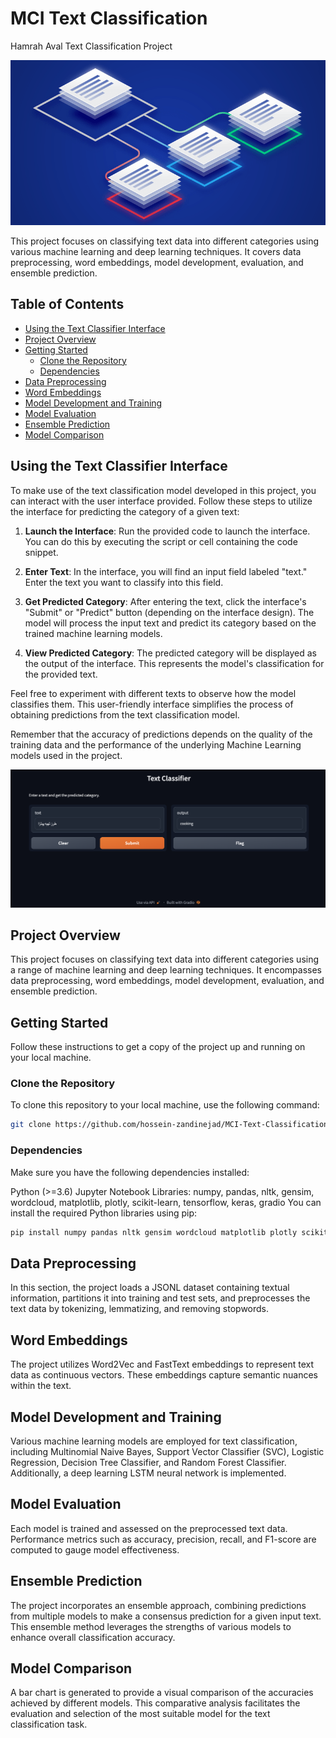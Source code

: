 # MCI Text Classification
Hamrah Aval Text Classification Project

![Text Classification](images/3.png)

This project focuses on classifying text data into different categories using various machine learning and deep learning techniques. It covers data preprocessing, word embeddings, model development, evaluation, and ensemble prediction.

## Table of Contents

- [Using the Text Classifier Interface](#using-the-text-classifier-interface)
- [Project Overview](#project-overview)
- [Getting Started](#getting-started)
  - [Clone the Repository](#clone-the-repository)
  - [Dependencies](#dependencies)
- [Data Preprocessing](#data-preprocessing)
- [Word Embeddings](#word-embeddings)
- [Model Development and Training](#model-development-and-training)
- [Model Evaluation](#model-evaluation)
- [Ensemble Prediction](#ensemble-prediction)
- [Model Comparison](#model-comparison)


## Using the Text Classifier Interface

To make use of the text classification model developed in this project, you can interact with the user interface provided. Follow these steps to utilize the interface for predicting the category of a given text:

1. **Launch the Interface**: Run the provided code to launch the interface. You can do this by executing the script or cell containing the code snippet.

2. **Enter Text**: In the interface, you will find an input field labeled "text." Enter the text you want to classify into this field.

3. **Get Predicted Category**: After entering the text, click the interface's "Submit" or "Predict" button (depending on the interface design). The model will process the input text and predict its category based on the trained machine learning models.

4. **View Predicted Category**: The predicted category will be displayed as the output of the interface. This represents the model's classification for the provided text.

Feel free to experiment with different texts to observe how the model classifies them. This user-friendly interface simplifies the process of obtaining predictions from the text classification model.

Remember that the accuracy of predictions depends on the quality of the training data and the performance of the underlying Machine Learning models used in the project.

![gradio](images/2.png)

## Project Overview

This project focuses on classifying text data into different categories using a range of machine learning and deep learning techniques. It encompasses data preprocessing, word embeddings, model development, evaluation, and ensemble prediction.

## Getting Started

Follow these instructions to get a copy of the project up and running on your local machine.

### Clone the Repository

To clone this repository to your local machine, use the following command:

```bash
git clone https://github.com/hossein-zandinejad/MCI-Text-Classification.git
```
### Dependencies

Make sure you have the following dependencies installed:

Python (>=3.6)
Jupyter Notebook
Libraries: numpy, pandas, nltk, gensim, wordcloud, matplotlib, plotly, scikit-learn, tensorflow, keras, gradio
You can install the required Python libraries using pip:
```bash
pip install numpy pandas nltk gensim wordcloud matplotlib plotly scikit-learn tensorflow keras gradio
```
## Data Preprocessing

In this section, the project loads a JSONL dataset containing textual information, partitions it into training and test sets, and preprocesses the text data by tokenizing, lemmatizing, and removing stopwords.

## Word Embeddings

The project utilizes Word2Vec and FastText embeddings to represent text data as continuous vectors. These embeddings capture semantic nuances within the text.

## Model Development and Training

Various machine learning models are employed for text classification, including Multinomial Naive Bayes, Support Vector Classifier (SVC), Logistic Regression, Decision Tree Classifier, and Random Forest Classifier. Additionally, a deep learning LSTM neural network is implemented.

## Model Evaluation

Each model is trained and assessed on the preprocessed text data. Performance metrics such as accuracy, precision, recall, and F1-score are computed to gauge model effectiveness.

## Ensemble Prediction

The project incorporates an ensemble approach, combining predictions from multiple models to make a consensus prediction for a given input text. This ensemble method leverages the strengths of various models to enhance overall classification accuracy.

## Model Comparison

A bar chart is generated to provide a visual comparison of the accuracies achieved by different models. This comparative analysis facilitates the evaluation and selection of the most suitable model for the text classification task.
